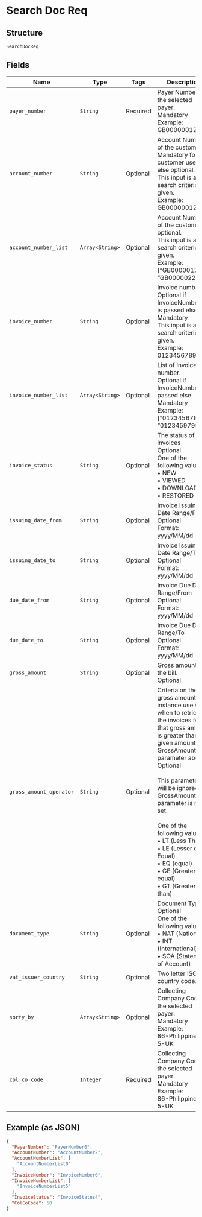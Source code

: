 
# Search Doc Req

## Structure

`SearchDocReq`

## Fields

| Name | Type | Tags | Description |
|  --- | --- | --- | --- |
| `payer_number` | `String` | Required | Payer Number of the selected payer.<br>Mandatory<br>Example: GB000000123 |
| `account_number` | `String` | Optional | Account Number of the customer.<br>Mandatory for customer users else optional.<br>This input is a search criterion, if given.<br>Example: GB000000123 |
| `account_number_list` | `Array<String>` | Optional | Account Number of the customers.<br>optional.<br>This input is a search criterion, if given.<br>Example: [“GB00000123”, “GB00000225”] |
| `invoice_number` | `String` | Optional | Invoice number.<br>Optional if InvoiceNumberList is passed else Mandatory<br>This input is a search criterion, if given.<br>Example: 0123456789 |
| `invoice_number_list` | `Array<String>` | Optional | List of Invoice number.<br>Optional if InvoiceNumber is passed else Mandatory<br>Example: [“0123456789”, “0123459799”] |
| `invoice_status` | `String` | Optional | The status of the invoices<br>Optional<br>One of the following values:<br>•    NEW<br>•    VIEWED<br>•    DOWNLOADED<br>•    RESTORED |
| `issuing_date_from` | `String` | Optional | Invoice Issuing Date Range/From<br>Optional<br>Format: yyyy/MM/dd |
| `issuing_date_to` | `String` | Optional | Invoice Issuing Date Range/To<br>Optional<br>Format: yyyy/MM/dd |
| `due_date_from` | `String` | Optional | Invoice Due Date Range/From<br>Optional<br>Format: yyyy/MM/dd |
| `due_date_to` | `String` | Optional | Invoice Due Date Range/To<br>Optional<br>Format: yyyy/MM/dd |
| `gross_amount` | `String` | Optional | Gross amount of the bill.<br>Optional |
| `gross_amount_operator` | `String` | Optional | Criteria on the gross amount, for instance use GT when to retrieve the invoices for that gross amount is greater than the given amount on GrossAmount parameter above.<br>Optional<br><br>This parameter will be ignored if GrossAmount parameter is not set.<br><br>One of the following values:<br>•    LT (Less Than)<br>•    LE (Lesser or Equal)<br>•    EQ (equal)<br>•    GE (Greater or equal)<br>•    GT (Greater than) |
| `document_type` | `String` | Optional | Document Type<br>Optional<br>One of the following values:<br>•    NAT (National)<br>•    INT (International)<br>•    SOA (Statement of Account) |
| `vat_issuer_country` | `String` | Optional | Two letter ISO country code. |
| `sorty_by` | `Array<String>` | Optional | Collecting Company Code of the selected payer.<br>Mandatory<br>Example:<br>86-Philippines<br>5-UK |
| `col_co_code` | `Integer` | Required | Collecting Company Code of the selected payer.<br>Mandatory<br>Example:<br>86-Philippines<br>5-UK |

## Example (as JSON)

```json
{
  "PayerNumber": "PayerNumber0",
  "AccountNumber": "AccountNumber2",
  "AccountNumberList": [
    "AccountNumberList0"
  ],
  "InvoiceNumber": "InvoiceNumber0",
  "InvoiceNumberList": [
    "InvoiceNumberList5"
  ],
  "InvoiceStatus": "InvoiceStatus4",
  "ColCoCode": 50
}
```

